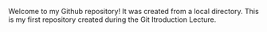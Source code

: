 Welcome to my Github repository! It was created from a local directory.
This is my first repository created during the Git Itroduction Lecture.
